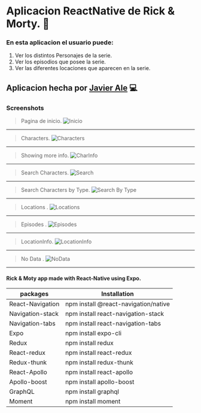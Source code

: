 Aplicacion ReactNative de Rick & Morty. :iphone:
====

### En esta aplicacion el usuario puede:

1. Ver los distintos Personajes de la serie.
2. Ver los episodios que posee la serie.
3. Ver las diferentes locaciones que aparecen en la serie.

## Aplicacion hecha por [Javier Ale](www.linkedin.com/in/javieragustinale) :computer:

### Screenshots

> Pagina de inicio.
![Inicio](https://user-images.githubusercontent.com/39749087/93000240-7bd9dc80-f4fd-11ea-9310-2237dfa87e0e.png)

---
> Characters.
![Characters](https://user-images.githubusercontent.com/39749087/93000269-a9bf2100-f4fd-11ea-935b-ffaad53f8ed3.png)
---
> Showing more info.
![CharInfo](https://user-images.githubusercontent.com/39749087/93000282-c0fe0e80-f4fd-11ea-820e-c0da3b7f5491.png)
---
> Search Characters.
![Search](https://user-images.githubusercontent.com/39749087/93000305-e4c15480-f4fd-11ea-9cf9-8ca9de8e41db.png)

---
> Search Characters by Type.
![Search By Type](https://user-images.githubusercontent.com/39749087/93000324-fd316f00-f4fd-11ea-90ee-67c4180b488b.png)
---
> Locations .
![Locations ](https://user-images.githubusercontent.com/39749087/93000332-120e0280-f4fe-11ea-88b7-e2bab4a2a516.png)
---
> Episodes .
![Episodes ](https://user-images.githubusercontent.com/39749087/93000341-20f4b500-f4fe-11ea-89af-1532b46f4f7e.png)

---
> LocationInfo.
![LocationInfo](https://user-images.githubusercontent.com/39749087/93000357-42ee3780-f4fe-11ea-8f40-54f0b14138db.png)
---
> No Data .
![NoData ](https://user-images.githubusercontent.com/39749087/93000365-53061700-f4fe-11ea-9baf-d2e985fd9400.png)
---

#### Rick & Moty app made with React-Native using Expo.

packages | Installation
---------------- | -------------
React-Navigation   |  npm install @react-navigation/native
Navigation-stack   |  npm install react-navigation-stack
Navigation-tabs   |  npm install react-navigation-tabs
Expo   |  npm install expo-cli
Redux   | npm install redux
React-redux | npm install react-redux
Redux-thunk   | npm install redux-thunk
React-Apollo   | npm install react-apollo
Apollo-boost | npm install apollo-boost
GraphQL   |  npm install graphql
Moment   |  npm install moment



